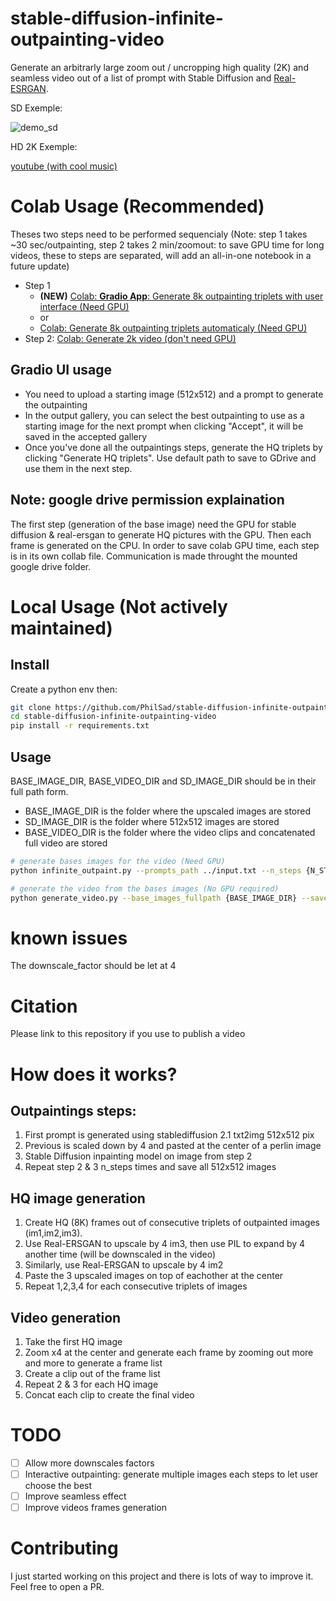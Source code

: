 # stable-diffusion-infinite-outpainting-video

Generate an arbitrarly large zoom out / uncropping high quality (2K) and seamless video out of a list of prompt with Stable Diffusion and [Real-ESRGAN](https://github.com/xinntao/Real-ESRGAN).

SD Exemple:

![demo_sd](https://user-images.githubusercontent.com/22277706/217584278-d870539c-c5ca-4464-b97f-26dccbc0ed84.gif)

HD 2K Exemple:

[youtube (with cool music)](https://youtu.be/1sxUNMEJ3Qg)

# Colab Usage (Recommended)

Theses two steps need to be performed sequencialy (Note: step 1 takes ~30 sec/outpainting, step 2 takes 2 min/zoomout: to save GPU time for long videos, these to steps are separated, will add an all-in-one notebook in a future update)

* Step 1 
  * **(NEW)** [Colab: **Gradio App**: Generate 8k outpainting triplets with user interface (Need GPU)](https://github.com/bxck75/A1_Colabs/blob/master/notebooks/gradio_infinite_outpaint.ipynb)
  * or
  * [Colab: Generate 8k outpainting triplets automaticaly (Need GPU)](https://colab.research.google.com/github/PhilSad/stable-diffusion-infinite-outpainting-video/blob/main/notebooks/colab_infinite_outpaint_generate_base_images.ipynb)
* Step 2: [Colab: Generate 2k video (don't need GPU)](https://colab.research.google.com/github/PhilSad/stable-diffusion-infinite-outpainting-video/blob/main/notebooks/colab_infinite_outpaint_generate_video.ipynb)

## Gradio UI usage
* You need to upload a starting image (512x512) and a prompt to generate the outpainting
* In the output gallery, you can select the best outpainting to use as a starting image for the next prompt when clicking "Accept", it will be saved in the accepted gallery
* Once you've done all the outpaintings steps, generate the HQ triplets by clicking "Generate HQ triplets". Use default path to save to GDrive and use them in the next step.

## Note: google drive permission explaination
The first step (generation of the base image) need the GPU for stable diffusion & real-ersgan to generate HQ pictures with the GPU. Then each frame is generated on the CPU.
In order to save colab GPU time, each step is in its own collab file. Communication is made throught the mounted google drive folder.

# Local Usage (Not actively maintained)

## Install

Create a python env then:

```bash
git clone https://github.com/PhilSad/stable-diffusion-infinite-outpainting-video.git
cd stable-diffusion-infinite-outpainting-video
pip install -r requirements.txt
```

## Usage
BASE_IMAGE_DIR, BASE_VIDEO_DIR and SD_IMAGE_DIR should be in their full path form.

* BASE_IMAGE_DIR is the folder where the upscaled images are stored
* SD_IMAGE_DIR is the folder where 512x512 images are stored
* BASE_VIDEO_DIR is the folder where the video clips and concatenated full video are stored

```bash
# generate bases images for the video (Need GPU)
python infinite_outpaint.py --prompts_path ../input.txt --n_steps {N_STEPS} --downscale_factor 4 --hq_save_folder {BASE_IMAGE_DIR} --sd_save_folder {SD_IMAGE_DIR}

# generate the video from the bases images (No GPU required)
python generate_video.py --base_images_fullpath {BASE_IMAGE_DIR} --save_videos_fullpath {BASE_VIDEO_DIR} --downscale_factor 4 
```

# known issues

The downscale_factor should be let at 4

# Citation

Please link to this repository if you use to publish a video


# How does it works?
## Outpaintings steps:
1. First prompt is generated using stablediffusion 2.1 txt2img 512x512 pix
2. Previous is scaled down by 4 and pasted at the center of a perlin image
3. Stable Diffusion inpainting model on image from step 2
4. Repeat step 2 & 3 n_steps times and save all 512x512 images

## HQ image generation
1. Create HQ (8K) frames out of consecutive triplets of outpainted images (im1,im2,im3).
2. Use Real-ERSGAN to upscale by 4 im3, then use PIL to expand by 4 another time (will be downscaled in the video)
3. Similarly, use Real-ERSGAN to upscale by 4 im2
4. Paste the 3 upscaled images on top of eachother at the center
5. Repeat 1,2,3,4 for each consecutive triplets of images

## Video generation
1. Take the first HQ image
2. Zoom x4 at the center and generate each frame by zooming out more and more to generate a frame list
3. Create a clip out of the frame list
4. Repeat 2 & 3 for each HQ image
5. Concat each clip to create the final video 


# TODO
- [ ] Allow more downscales factors
- [ ] Interactive outpainting: generate multiple images each steps to let user choose the best
- [ ] Improve seamless effect
- [ ] Improve videos frames generation

# Contributing

I just started working on this project and there is lots of way to improve it. Feel free to open a PR.

